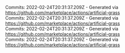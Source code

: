 Commits: 2022-02-24T20:31:37.209Z - Generated via https://github.com/marketplace/actions/artificial-grass
<br>
Commits: 2022-02-24T20:31:37.209Z - Generated via https://github.com/marketplace/actions/artificial-grass
<br>
Commits: 2022-02-24T20:31:37.209Z - Generated via https://github.com/marketplace/actions/artificial-grass
<br>
Commits: 2022-02-24T20:31:37.209Z - Generated via https://github.com/marketplace/actions/artificial-grass
<br>
